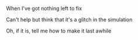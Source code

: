 When I've got nothing left to fix

Can't help but think that it's a glitch in the simulation

Oh, if it is, tell me how to make it last awhile

